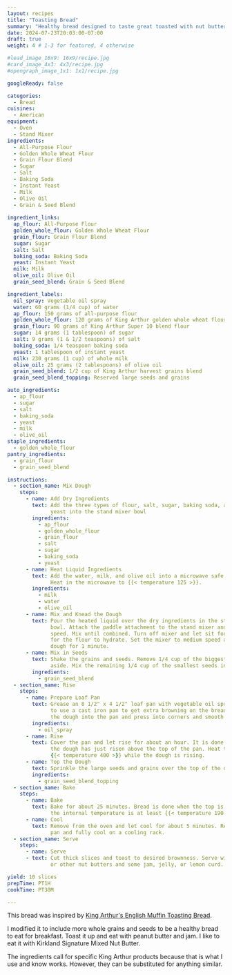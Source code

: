 ```yaml
---
layout: recipes
title: "Toasting Bread"
summary: "Healthy bread designed to taste great toasted with nut butter and fruit jams"
date: 2024-07-23T20:03:00-07:00
draft: true
weight: 4 # 1-3 for featured, 4 otherwise

#lead_image_16x9: 16x9/recipe.jpg
#card_image_4x3: 4x3/recipe.jpg
#opengraph_image_1x1: 1x1/recipe.jpg

googleReady: false

categories:
  - Bread
cuisines:
  - American
equipment:
  - Oven
  - Stand Mixer
ingredients:
  - All-Purpose Flour
  - Golden Whole Wheat Flour
  - Grain Flour Blend
  - Sugar
  - Salt
  - Baking Soda
  - Instant Yeast
  - Milk
  - Olive Oil
  - Grain & Seed Blend
  
ingredient_links:
  ap_flour: All-Purpose Flour
  golden_whole_flour: Golden Whole Wheat Flour
  grain_flour: Grain Flour Blend
  sugar: Sugar
  salt: Salt
  baking_soda: Baking Soda
  yeast: Instant Yeast
  milk: Milk
  olive_oil: Olive Oil
  grain_seed_blend: Grain & Seed Blend

ingredient_labels:
  oil_spray: Vegetable oil spray
  water: 60 grams (1/4 cup) of water
  ap_flour: 150 grams of all-purpose flour
  golden_whole_flour: 120 grams of King Arthur golden whole wheat flour
  grain_flour: 90 grams of King Arthur Super 10 blend flour
  sugar: 14 grams (1 tablespoon) of sugar
  salt: 9 grams (1 & 1/2 teaspoons) of salt
  baking_soda: 1/4 teaspoon baking soda
  yeast: 1 tablespoon of instant yeast
  milk: 230 grams (1 cup) of whole milk
  olive_oil: 25 grams (2 tablespoons) of olive oil
  grain_seed_blend: 1/2 cup of King Arthur harvest grains blend
  grain_seed_blend_topping: Reserved large seeds and grains

auto_ingredients:
  - ap_flour
  - sugar
  - salt
  - baking_soda
  - yeast
  - milk
  - olive_oil
staple_ingredients:
  - golden_whole_flour
pantry_ingredients:
  - grain_flour
  - grain_seed_blend

instructions:
  - section_name: Mix Dough
    steps:
      - name: Add Dry Ingredients
        text: Add the three types of flour, salt, sugar, baking soda, and 
              yeast into the stand mixer bowl
        ingredients:
          - ap_flour
          - golden_whole_flour
          - grain_flour
          - salt
          - sugar
          - baking_soda
          - yeast
      - name: Heat Liquid Ingredients
        text: Add the water, milk, and olive oil into a microwave safe container.
              Heat in the microwave to {{< temperature 125 >}}.
        ingredients:
          - milk
          - water
          - olive_oil
      - name: Mix and Knead the Dough
        text: Pour the heated liquid over the dry ingredients in the stand mixer 
              bowl. Attach the paddle attachment to the stand mixer and set to low 
              speed. Mix until combined. Turn off mixer and let sit for a minute 
              for the flour to hydrate. Set the mixer to medium speed and knead the
              dough for 1 minute.
      - name: Mix in Seeds
        text: Shake the grains and seeds. Remove 1/4 cup of the biggest seeds and set
              aside. Mix the remaining 1/4 cup of the smallest seeds into the dough.
        ingredients:
          - grain_seed_blend
  - section_name: Rise
    steps:
      - name: Prepare Loaf Pan
        text: Grease an 8 1/2" x 4 1/2" loaf pan with vegetable oil spray. (I like 
              to use a cast iron pan to get extra browning on the bread crust). Pour 
              the dough into the pan and press into corners and smooth the top.
        ingredients: 
          - oil_spray
      - name: Rise
        text: Cover the pan and let rise for about an hour. It is done rising when 
              the dough has just risen above the top of the pan. Heat the oven to
              {{< temperature 400 >}} while the dough is rising.
      - name: Top the Dough
        text: Sprinkle the large seeds and grains over the top of the dough.
        ingredients:
          - grain_seed_blend_topping
  - section_name: Bake
    steps:
      - name: Bake
        text: Bake for about 25 minutes. Bread is done when the top is browned and
              the internal temperature is at least {{< temperature 190 >}}.
      - name: Cool
        text: Remove from the oven and let cool for about 5 minutes. Remove from the
              pan and fully cool on a cooling rack.
  - section_name: Serve
    steps:
      - name: Serve
      - text: Cut thick slices and toast to desired brownness. Serve with peanut butter
              or other nut butters and some jam, jelly, or lemon curd.

yield: 10 slices
prepTime: PT1H
cookTime: PT30M

---
```


This bread was inspired by 
[King Arthur's English Muffin Toasting Bread](https://www.kingarthurbaking.com/recipes/english-muffin-toasting-bread-recipe).

I modified it to include more whole grains and seeds to be a healthy bread to eat for breakfast. Toast it up and eat with
peanut butter and jam. I like to eat it with Kirkland Signature Mixed Nut Butter.

The ingredients call for specific King Arthur products because that is what I use and know works. However, they can be 
substituted for anything similar.
